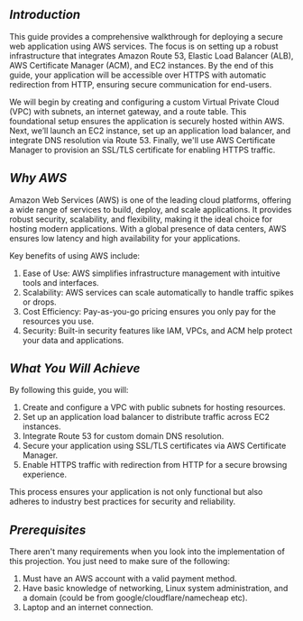 ## _Introduction_

This guide provides a comprehensive walkthrough for deploying a secure web application using AWS services. The focus is on setting up a robust infrastructure that integrates Amazon Route 53, Elastic Load Balancer (ALB), 
AWS Certificate Manager (ACM), and EC2 instances. By the end of this guide, your application will be accessible over HTTPS with automatic redirection from HTTP, ensuring secure communication for end-users.

We will begin by creating and configuring a custom Virtual Private Cloud (VPC) with subnets, an internet gateway, and a route table. This foundational setup ensures the application is securely hosted within AWS. Next, we’ll launch an EC2 instance, 
set up an application load balancer, and integrate DNS resolution via Route 53. Finally, we'll use AWS Certificate Manager to provision an SSL/TLS certificate for enabling HTTPS traffic.

## _Why AWS_

Amazon Web Services (AWS) is one of the leading cloud platforms, offering a wide range of services to build, deploy, and scale applications. It provides robust security, scalability, and flexibility, making it the ideal choice 
for hosting modern applications. With a global presence of data centers, AWS ensures low latency and high availability for your applications.

Key benefits of using AWS include:

1) Ease of Use: AWS simplifies infrastructure management with intuitive tools and interfaces.
2) Scalability: AWS services can scale automatically to handle traffic spikes or drops.
3) Cost Efficiency: Pay-as-you-go pricing ensures you only pay for the resources you use.
4) Security: Built-in security features like IAM, VPCs, and ACM help protect your data and applications.

## _What You Will Achieve_

By following this guide, you will:

1) Create and configure a VPC with public subnets for hosting resources.
2) Set up an application load balancer to distribute traffic across EC2 instances.
3) Integrate Route 53 for custom domain DNS resolution.
4) Secure your application using SSL/TLS certificates via AWS Certificate Manager.
5) Enable HTTPS traffic with redirection from HTTP for a secure browsing experience.

This process ensures your application is not only functional but also adheres to industry best practices for security and reliability.

## _Prerequisites_

There aren't many requirements when you look into the implementation of this projection. You just need to make sure of the following:

1) Must have an AWS account with a valid payment method.
2) Have basic knowledge of networking, Linux system administration, and a domain (could be from google/cloudflare/namecheap etc).
3) Laptop and an internet connection.

